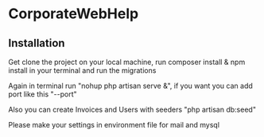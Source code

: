 <h1>CorporateWebHelp</h1>


## Installation

Get clone the project on your local machine, run composer install & npm install in your terminal and run the migrations

Again in terminal run "nohup php artisan serve &", if you want you can add port like this "--port"

Also you can create Invoices and Users with seeders "php artisan db:seed"

Please make your settings in environment file for mail and mysql
